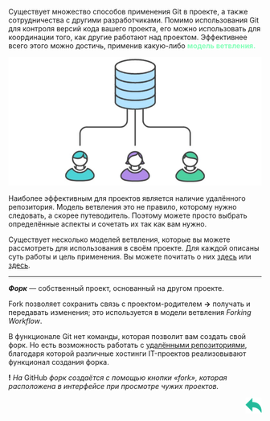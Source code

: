 Существует множество способов применения Git в проекте, а также сотрудничества с другими разработчиками. Помимо использования Git для контроля версий кода вашего проекта, его можно использовать для координации того, как другие работают над проектом. Эффективнее всего этого можно достичь, применив какую-либо __<span style="color:#8FB">модель ветвления.</span>__

![branches](./assets/gitbr.jpg)

Наиболее эффективным для проектов является наличие удалённого репозитория. Модель ветвления это не правило, которому нужно следовать, а скорее путеводитель. Поэтому можете просто выбрать определённые аспекты и сочетать их так как вам нужно.

Существует несколько моделей ветвления, которые вы можете рассмотреть для использования в своём проекте. Для каждой описаны суть работы и цель применения. Вы можете почитать о них [здесь](https://proglib.io/p/git-workflow) или [здесь](https://javarush.ru/groups/posts/2693-komandnaja-rabota-bez-putanicih-razbiraem-strategii-vetvlenija-v-gite).

---

___Форк___ — собственный проект, основанный на другом проекте.

Fork позволяет сохранить связь с проектом-родителем __->__ получать и передавать изменения; это используется в модели ветвления _Forking Workflow_.

В функционале Git нет команды, которая позволит вам создать свой форк. Но есть возможность работать с [удалёнными репозиториями](remote%20repository.md), благодаря которой различные хостинги IT-проектов реализовывают функционал создания форка.

__!__ _На_ GitHub _форк создаётся с помощью кнопки «fork», которая расположена в интерфейсе при просмотре чужих проектов._ <p align = "right">[![back](./assets/arrows1.png)](./readme.md "Назад к содержанию")</p>